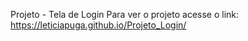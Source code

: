 Projeto - Tela de Login
Para ver o projeto acesse o link: https://leticiapuga.github.io/Projeto_Login/
